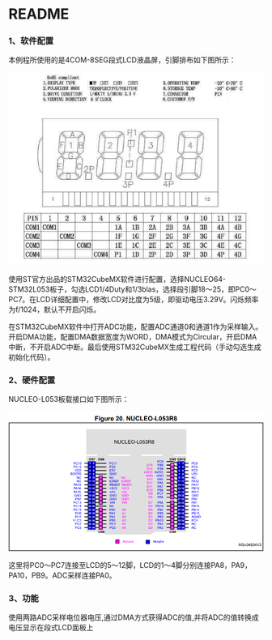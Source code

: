 # README

### 1、软件配置

本例程所使用的是4COM-8SEG段式LCD液晶屏，引脚排布如下图所示：

![](SEG_LCD.PNG)

使用ST官方出品的STM32CubeMX软件进行配置，选择NUCLEO64-STM32L053板子，勾选LCD1/4Duty和1/3blas，选择段引脚18～25，即PC0～PC7。在LCD详细配置中，修改LCD对比度为5级，即驱动电压3.29V。闪烁频率为f/1024，默认不开启闪烁。

在STM32CubeMX软件中打开ADC功能，配置ADC通道0和通道1作为采样输入。开启DMA功能，配置DMA数据宽度为WORD，DMA模式为Circular，开启DMA中断，不开启ADC中断。最后使用STM32CubeMX生成工程代码（手动勾选生成初始化代码）。

### 2、硬件配置

NUCLEO-L053板载接口如下图所示：

![](NUCLEOL053R8.PNG)

这里将PC0～PC7连接至LCD的5～12脚，LCD的1～4脚分别连接PA8，PA9，PA10，PB9。ADC采样连接PA0。

### 3、功能

使用两路ADC采样电位器电压,通过DMA方式获得ADC的值,并将ADC的值转换成电压显示在段式LCD面板上
